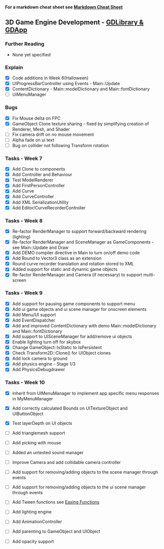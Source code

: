﻿
**For a markdown cheat sheet see [Markdown Cheat Sheet](https://www.markdownguide.org/cheat-sheet/)**

## 3D Game Engine Development - [GDLibrary & GDApp](https://github.com/nmcguinness/GD3_3_Intro_To_MonoGame.git)

### Further Reading
- None yet specified

### Explain
- [x] Code additions in Week 6(Halloween)
- [x] UIProgressBarController using Events - Main::Update
- [x] ContentDictionary - Main::modelDictionary and Main::fontDictionary
- [ ] UIMenuManager

### Bugs
- [x] Fix Mouse delta on FPC
- [x] GameObject Clone texture sharing - fixed by simplifying creation of Renderer, Mesh, and Shader
- [ ] Fix camera drift on no mouse movement
- [ ] Alpha fade on ui text
- [ ] Bug on collider not following Transform rotation

### Tasks - Week 7
- [x] Add Clone to components
- [x] Add Controller and Behaviour
- [x] Test ModelRenderer
- [x] Add FirstPersonController
- [x] Add Curve
- [x] Add CurveController
- [x] Add XML SerializationUtility
- [x] Add Editor/CurveRecorderController

### Tasks - Week 8
- [x] Re-factor RenderManager to support forward/backward rendering (lighting)
- [x] Re-factor RenderManager and SceneManager as GameComponents - see Main::Update and Draw 
- [x] Add DEMO compiler directive in Main to turn on/off demo code
- [x] Add Round to Vector3 class as an extension
- [x] Round curve recorder translation and rotation stored to XML
- [x] Added support for static and dynamic game objects 
- [x] Re-factor RenderManager and Camera (if necessary) to support multi-screen

### Tasks - Week 9
- [x] Add support for pausing game components to support menu
- [x] Add ui game objects and ui scene manager for onscreen elements
- [x] Add Menu/UI support
- [x] Add EventDispatcher
- [x] Add and improved ContentDictionary with demo Main::modelDictionary and Main::fontDictionary
- [x] Add support to UISceneManager for add/remove ui objects
- [x] Enable lighting turn off for skybox
- [x] Change GameObject::IsStatic to IsPersistent
- [x] Check Transform2D::Clone() for UIObject clones
- [x] Add lock camera to ground
- [x] Add physics engine - Stage 1/3
- [x] Add PhysicsDebugdrawer

### Tasks - Week 10
- [x] Inherit from UIMenuManager to implement app specific menu responses in MyMenuManager
- [x] Add correctly calculated Bounds on UITextureObject and UIButtonObject
- [x] Test layerDepth on UI objects
- [ ] Add trianglemesh support
- [ ] Add picking with mouse
- [ ] Added an untested sound manager
- [ ] Improve Camera and add collidable camera controller
- [ ] Add support for removing/adding objects to the scene manager through events
- [ ] Add support for removing/adding objects to the ui scene manager through events
- [ ] Add Tween functions see [Easing Functions](https://easings.net/)
- [ ] Add lighting engine
- [ ] Add AnimationController
- [ ] Add parenting to GameObject and UIObject
- [ ] Add opacity support



